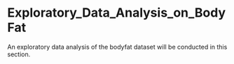 # Exploratory_Data_Analysis_on_BodyFat
An exploratory data analysis of the bodyfat dataset will be conducted in this section.
